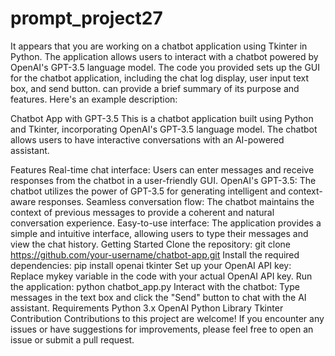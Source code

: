 # prompt_project27
It appears that you are working on a chatbot application using Tkinter in Python. The application allows users to interact with a chatbot powered by OpenAI's GPT-3.5 language model. The code you provided sets up the GUI for the chatbot application, including the chat log display, user input text box, and send button.
can provide a brief summary of its purpose and features. Here's an example description:

Chatbot App with GPT-3.5
This is a chatbot application built using Python and Tkinter, incorporating OpenAI's GPT-3.5 language model. The chatbot allows users to have interactive conversations with an AI-powered assistant.

Features
Real-time chat interface: Users can enter messages and receive responses from the chatbot in a user-friendly GUI.
OpenAI's GPT-3.5: The chatbot utilizes the power of GPT-3.5 for generating intelligent and context-aware responses.
Seamless conversation flow: The chatbot maintains the context of previous messages to provide a coherent and natural conversation experience.
Easy-to-use interface: The application provides a simple and intuitive interface, allowing users to type their messages and view the chat history.
Getting Started
Clone the repository: git clone https://github.com/your-username/chatbot-app.git
Install the required dependencies: pip install openai tkinter
Set up your OpenAI API key: Replace mykey variable in the code with your actual OpenAI API key.
Run the application: python chatbot_app.py
Interact with the chatbot: Type messages in the text box and click the "Send" button to chat with the AI assistant.
Requirements
Python 3.x
OpenAI Python Library
Tkinter
Contribution
Contributions to this project are welcome! If you encounter any issues or have suggestions for improvements, please feel free to open an issue or submit a pull request.

